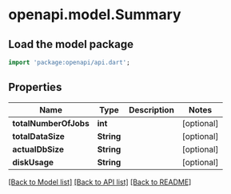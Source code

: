 # openapi.model.Summary

## Load the model package
```dart
import 'package:openapi/api.dart';
```

## Properties
Name | Type | Description | Notes
------------ | ------------- | ------------- | -------------
**totalNumberOfJobs** | **int** |  | [optional] 
**totalDataSize** | **String** |  | [optional] 
**actualDbSize** | **String** |  | [optional] 
**diskUsage** | **String** |  | [optional] 

[[Back to Model list]](../README.md#documentation-for-models) [[Back to API list]](../README.md#documentation-for-api-endpoints) [[Back to README]](../README.md)


